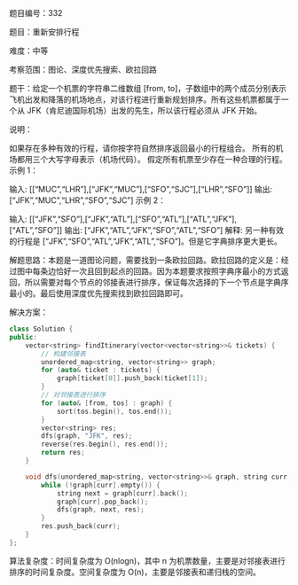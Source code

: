 题目编号：332

题目：重新安排行程

难度：中等

考察范围：图论、深度优先搜索、欧拉回路

题干：给定一个机票的字符串二维数组 [from, to]，子数组中的两个成员分别表示飞机出发和降落的机场地点，对该行程进行重新规划排序。所有这些机票都属于一个从 JFK（肯尼迪国际机场）出发的先生，所以该行程必须从 JFK 开始。

说明：

如果存在多种有效的行程，请你按字符自然排序返回最小的行程组合。
所有的机场都用三个大写字母表示（机场代码）。
假定所有机票至少存在一种合理的行程。
示例 1：

输入: [[“MUC”,“LHR”],[“JFK”,“MUC”],[“SFO”,“SJC”],[“LHR”,“SFO”]]
输出: [“JFK”,“MUC”,“LHR”,“SFO”,“SJC”]
示例 2：

输入: [[“JFK”,“SFO”],[“JFK”,“ATL”],[“SFO”,“ATL”],[“ATL”,“JFK”],[“ATL”,“SFO”]]
输出: [“JFK”,“ATL”,“JFK”,“SFO”,“ATL”,“SFO”]
解释: 另一种有效的行程是 [“JFK”,“SFO”,“ATL”,“JFK”,“ATL”,“SFO”]。但是它字典排序更大更长。

解题思路：本题是一道图论问题，需要找到一条欧拉回路。欧拉回路的定义是：经过图中每条边恰好一次且回到起点的回路。因为本题要求按照字典序最小的方式返回，所以需要对每个节点的邻接表进行排序，保证每次选择的下一个节点是字典序最小的。最后使用深度优先搜索找到欧拉回路即可。

解决方案：

```cpp
class Solution {
public:
    vector<string> findItinerary(vector<vector<string>>& tickets) {
        // 构建邻接表
        unordered_map<string, vector<string>> graph;
        for (auto& ticket : tickets) {
            graph[ticket[0]].push_back(ticket[1]);
        }
        // 对邻接表进行排序
        for (auto& [from, tos] : graph) {
            sort(tos.begin(), tos.end());
        }
        vector<string> res;
        dfs(graph, "JFK", res);
        reverse(res.begin(), res.end());
        return res;
    }

    void dfs(unordered_map<string, vector<string>>& graph, string curr, vector<string>& res) {
        while (!graph[curr].empty()) {
            string next = graph[curr].back();
            graph[curr].pop_back();
            dfs(graph, next, res);
        }
        res.push_back(curr);
    }
};
```

算法复杂度：时间复杂度为 O(nlogn)，其中 n 为机票数量，主要是对邻接表进行排序的时间复杂度。空间复杂度为 O(n)，主要是邻接表和递归栈的空间。
